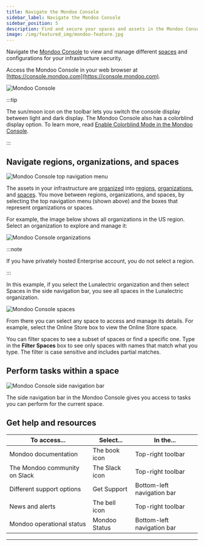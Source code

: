 ```yaml
---
title: Navigate the Mondoo Console
sidebar_label: Navigate the Mondoo Console
sidebar_position: 5
description: Find and secure your spaces and assets in the Mondoo Console.
image: /img/featured_img/mondoo-feature.jpg
---
```


Navigate the [Mondoo Console](/platform/start/navigate) to view and manage different [spaces](/platform/start/organize/spaces) and configurations for your infrastructure security.

Access the Mondoo Console in your web browser at [https://console.mondoo.com](https://console.mondoo.com).

![Mondoo Console](/img/platform/start/console-overview-callouts.png)

:::tip

The sun/moon icon on the toolbar lets you switch the console display between light and dark display. The Mondoo Console also has a colorblind display option. To learn more, read [Enable Colorblind Mode in the Mondoo Console](/platform/maintain/user/colorblind/).

:::

## Navigate regions, organizations, and spaces

![Mondoo Console top navigation menu](/img/platform/start/nav-top.png)

The assets in your infrastructure are [organized](/platform/start/organize/overview) into [regions](/platform/start/organize/regions), [organizations](/platform/start/organize/organizations), and [spaces](/platform/start/organize/spaces). You move between regions, organizations, and spaces, by selecting the top navigation menu (shown above) and the boxes that represent organizations or spaces.

For example, the image below shows all organizations in the US region. Select an organization to explore and manage it:

![Mondoo Console organizations](/img/platform/start/organizations.png)

:::note

If you have privately hosted Enterprise account, you do not select a region.

:::

In this example, if you select the Lunalectric organization and then select Spaces in the side navigation bar, you see all spaces in the Lunalectric organization.

![Mondoo Console spaces](/img/platform/security/monitor-org.png)

From there you can select any space to access and manage its details. For example, select the Online Store box to view the Online Store space.

You can filter spaces to see a subset of spaces or find a specific one. Type in the **Filter Spaces** box to see only spaces with names that match what you type. The filter is case sensitive and includes partial matches.

## Perform tasks within a space

![Mondoo Console side navigation bar](/img/platform/start/nav-side.png)

The side navigation bar in the Mondoo Console gives you access to tasks you can perform for the current space.

## Get help and resources

| To access...                  | Select...      | In the...                  |
| ----------------------------- | -------------- | -------------------------- |
| Mondoo documentation          | The book icon  | Top-right toolbar          |
| The Mondoo community on Slack | The Slack icon | Top-right toolbar          |
| Different support options     | Get Support    | Bottom-left navigation bar |
| News and alerts               | The bell icon  | Top-right toolbar          |
| Mondoo operational status     | Mondoo Status  | Bottom-left navigation bar |

---
